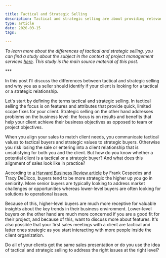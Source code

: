 ```yaml
---

title: Tactical and Strategic Selling
description: Tactical and strategic selling are about providing relevant information for your client and helping your contact communicate about your services to their peers
type: article
date: 2020-03-15
tags:

---
```


*To learn more about the differences of tactical and strategic selling, you can find a study about the subject in the context of project management services [here](https://www.pmi.org/learning/library/selling-project-management-senior-executives-143). This study is the main source material of this post.*

\*\*\*

In this post I'll discuss the differences between tactical and strategic selling and why you as a seller should identify if your client is looking for a tactical or a strategic relationship.

Let's start by defining the terms tactical and strategic selling. In tactical selling the focus is on features and attributes that provide quick, limited scope fixes for your client. Strategic selling on the other hand addresses problems on the business level: the focus is on results and benefits that help your client achieve their business objectives as opposed to team or project objectives.

When you align your sales to match client needs, you communicate tactical values to tactical buyers and strategic values to strategic buyers. Otherwise you risk losing the sale or entering into a client relationship that is unsatisfying for both you and the client. But how do you know whether a potential client is a tactical or a strategic buyer? And what does this alignment of sales look like in practice?

According to [a Harvard Business Review article](https://hbr.org/2019/08/why-tell-them-something-they-dont-know-is-bad-advice-for-b2b-sales) by Frank Cespedes and Tracy DeCicco, buyers tend to be more strategic the higher up you go in seniority. More senior buyers are typically looking to address market challenges or opportunities whereas lower-level buyers are often looking for solutions to operational issues.

Because of this, higher-level buyers are much more receptive for valuable insights about the key trends in their business environment. Lower-level buyers on the other hand are much more concerned if you are a good fit for their project, and because of this, want to discuss more about features. It's also possible that your first sales meetings with a client are tactical and latter ones strategic as you start interacting with more people inside the client organization.

Do all of your clients get the same sales presentation or do you use the idea of tactical and strategic selling to address the right issues at the right level?
